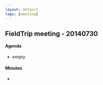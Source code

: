 ```yaml
---
layout: default
tags: [meeting]
---
```


## FieldTrip meeting - 20140730

#### Agenda

 - empty

#### Minutes

 - 

